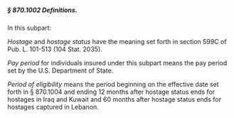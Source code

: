 ##### § 870.1002 Definitions. #####

In this subpart:

*Hostage* and *hostage status* have the meaning set forth in section 599C of Pub. L. 101-513 (104 Stat. 2035).

*Pay period* for individuals insured under this subpart means the pay period set by the U.S. Department of State.

*Period of eligibility* means the period beginning on the effective date set forth in § 870.1004 and ending 12 months after hostage status ends for hostages in Iraq and Kuwait and 60 months after hostage status ends for hostages captured in Lebanon.